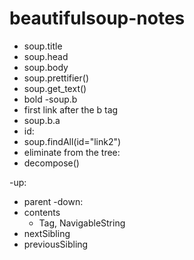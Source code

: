 beautifulsoup-notes
===================

- soup.title
- soup.head
- soup.body
- soup.prettifier()
- soup.get_text()
- bold 
 -soup.b
- first link after the b tag
 - soup.b.a 
- id: 
 - soup.findAll(id="link2")
- eliminate from the tree:
 - decompose()

-up: 
 - parent
-down:
 - contents
    - Tag, NavigableString
- nextSibling
- previousSibling


